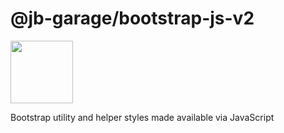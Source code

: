 # @jb-garage/bootstrap-js-v2

<img src="./assets//bsjs.svg" style="height:100px;" />

Bootstrap utility and helper styles made available via JavaScript
